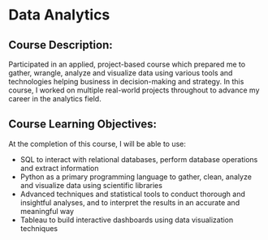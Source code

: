 # Data Analytics

## Course Description:
Participated in an applied, project-based course which prepared me to gather, wrangle, analyze and visualize data using various tools and technologies helping business in decision-making and strategy. In this course, I worked on multiple real-world projects throughout to advance my career in the analytics field.

## Course Learning Objectives:
At the completion of this course, I will be able to use:
+ SQL to interact with relational databases, perform database operations and extract information
+ Python as a primary programming language to gather, clean, analyze and visualize data using scientific libraries
+ Advanced techniques and statistical tools to conduct thorough and insightful analyses, and to interpret the results in an accurate and meaningful way
+ Tableau to build interactive dashboards using data visualization techniques
